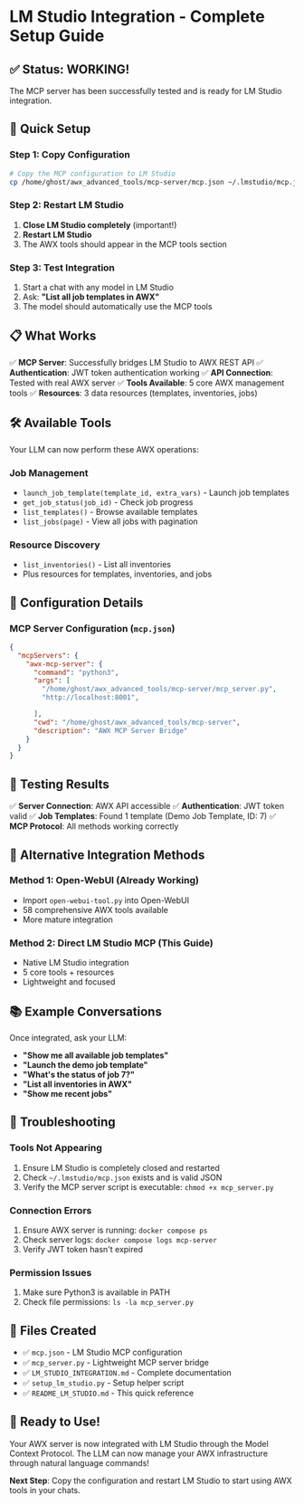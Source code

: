 # LM Studio Integration - Complete Setup Guide

## ✅ Status: WORKING!

The MCP server has been successfully tested and is ready for LM Studio integration.

## 🚀 Quick Setup

### Step 1: Copy Configuration
```bash
# Copy the MCP configuration to LM Studio
cp /home/ghost/awx_advanced_tools/mcp-server/mcp.json ~/.lmstudio/mcp.json
```

### Step 2: Restart LM Studio
1. **Close LM Studio completely** (important!)
2. **Restart LM Studio**
3. The AWX tools should appear in the MCP tools section

### Step 3: Test Integration
1. Start a chat with any model in LM Studio
2. Ask: **"List all job templates in AWX"**
3. The model should automatically use the MCP tools

## 📋 What Works

✅ **MCP Server**: Successfully bridges LM Studio to AWX REST API
✅ **Authentication**: JWT token authentication working
✅ **API Connection**: Tested with real AWX server
✅ **Tools Available**: 5 core AWX management tools
✅ **Resources**: 3 data resources (templates, inventories, jobs)

## 🛠️ Available Tools

Your LLM can now perform these AWX operations:

### **Job Management**
- `launch_job_template(template_id, extra_vars)` - Launch job templates
- `get_job_status(job_id)` - Check job progress
- `list_templates()` - Browse available templates
- `list_jobs(page)` - View all jobs with pagination

### **Resource Discovery**
- `list_inventories()` - List all inventories
- Plus resources for templates, inventories, and jobs

## 🔧 Configuration Details

### **MCP Server Configuration** (`mcp.json`)
```json
{
  "mcpServers": {
    "awx-mcp-server": {
      "command": "python3",
      "args": [
        "/home/ghost/awx_advanced_tools/mcp-server/mcp_server.py",
        "http://localhost:8001",

      ],
      "cwd": "/home/ghost/awx_advanced_tools/mcp-server",
      "description": "AWX MCP Server Bridge"
    }
  }
}
```



## 🧪 Testing Results

✅ **Server Connection**: AWX API accessible
✅ **Authentication**: JWT token valid
✅ **Job Templates**: Found 1 template (Demo Job Template, ID: 7)
✅ **MCP Protocol**: All methods working correctly

## 🔄 Alternative Integration Methods

### **Method 1: Open-WebUI (Already Working)**
- Import `open-webui-tool.py` into Open-WebUI
- 58 comprehensive AWX tools available
- More mature integration

### **Method 2: Direct LM Studio MCP (This Guide)**
- Native LM Studio integration
- 5 core tools + resources
- Lightweight and focused

## 📚 Example Conversations

Once integrated, ask your LLM:

- **"Show me all available job templates"**
- **"Launch the demo job template"**
- **"What's the status of job 7?"**
- **"List all inventories in AWX"**
- **"Show me recent jobs"**

## 🐛 Troubleshooting

### **Tools Not Appearing**
1. Ensure LM Studio is completely closed and restarted
2. Check `~/.lmstudio/mcp.json` exists and is valid JSON
3. Verify the MCP server script is executable: `chmod +x mcp_server.py`

### **Connection Errors**
1. Ensure AWX server is running: `docker compose ps`
2. Check server logs: `docker compose logs mcp-server`
3. Verify JWT token hasn't expired

### **Permission Issues**
1. Make sure Python3 is available in PATH
2. Check file permissions: `ls -la mcp_server.py`

## 📁 Files Created

- ✅ `mcp.json` - LM Studio MCP configuration
- ✅ `mcp_server.py` - Lightweight MCP server bridge
- ✅ `LM_STUDIO_INTEGRATION.md` - Complete documentation
- ✅ `setup_lm_studio.py` - Setup helper script
- ✅ `README_LM_STUDIO.md` - This quick reference

## 🎯 **Ready to Use!**

Your AWX server is now integrated with LM Studio through the Model Context Protocol. The LLM can now manage your AWX infrastructure through natural language commands!

**Next Step**: Copy the configuration and restart LM Studio to start using AWX tools in your chats.